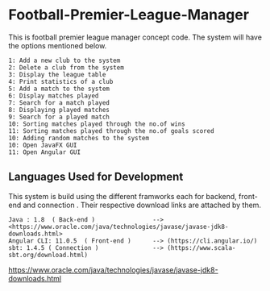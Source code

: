 # Football-Premier-League-Manager
This is football premier league manager concept code. The system will have the options mentioned below.

    1: Add a new club to the system
    2: Delete a club from the system
    3: Display the league table
    4: Print statistics of a club
    5: Add a match to the system
    6: Display matches played
    7: Search for a match played
    8: Displaying played matches
    9: Search for a played match
    10: Sorting matches played through the no.of wins
    11: Sorting matches played through the no.of goals scored
    10: Adding random matches to the system   
    10: Open JavaFX GUI
    11: Open Angular GUI
    
## Languages Used for Development

This system is build using the different framworks each for backend, front-end and connection . Their respective download links are attached by them.

    Java : 1.8  ( Back-end )                --> <https://www.oracle.com/java/technologies/javase/javase-jdk8-downloads.html>
    Angular CLI: 11.0.5  ( Front-end )      --> (https://cli.angular.io/)
    sbt: 1.4.5 ( Connection )               --> (https://www.scala-sbt.org/download.html)
    

<https://www.oracle.com/java/technologies/javase/javase-jdk8-downloads.html>
    
